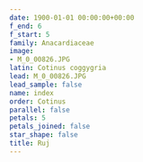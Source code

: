 ```yaml
---
date: 1900-01-01 00:00:00+00:00
f_end: 6
f_start: 5
family: Anacardiaceae
image:
- M_0_00826.JPG
latin: Cotinus coggygria
lead: M_0_00826.JPG
lead_sample: false
name: index
order: Cotinus
parallel: false
petals: 5
petals_joined: false
star_shape: false
title: Ruj
---
```



